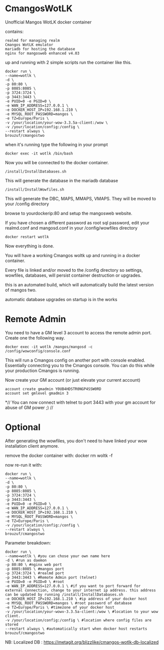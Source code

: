 # CmangosWotLK

Unofficial Mangos WotLK docker container

contains:
```
realmd for managing realm
Cmangos WotLK emulator
mariadb for hosting the database
nginx for mangosweb enhanced v4.03
```

up and running with 2 simple scripts
run the container like this.

```
docker run \
--name=wotlk \
-d \
-p 80:80 \
-p 8085:8085 \
-p 3724:3724 \
-p 3443:3443 \
-e PUID=0 -e PGID=0 \
-e WAN_IP_ADDRESS=127.0.0.1 \
-e DOCKER_HOST_IP=192.168.1.210 \
-e MYSQL_ROOT_PASSWORD=mangos \
-e TZ=Europe/Paris \
-v /your/location/your-wow-3.3.5a-client:/wow \
-v /your/location/config:/config \
--restart always \
brouzuf/cmangostwo
```
when it's running type the following in your prompt
```
docker exec -it wotlk /bin/bash
```
Now you will be connected to the docker container.
```
/install/InstallDatabases.sh
```
This will generate the database in the mariadb database

```
/install/InstallWowfiles.sh
```
This will generate the DBC, MAPS, MMAPS, VMAPS.
They will be moved to your /config directory

browse to yourdockerip:80 and setup the mangosweb website.

If you have chosen a different password as root sql password, edit your realmd.conf and mangosd.conf in your /config/wowfiles directory
```
docker restart wotlk
```
Now everything is done.

You will have a working Cmangos woltk up and running in a docker container.

Every file is linked and/or moved to the /config directory so settings, wowfiles, databases, will persist container destruction or upgrades.

this is an automated build, which will automatically build the latest version of mangos two.

automatic database upgrades on startup is in the works

# Remote Admin
You need to have a GM level 3 account to access the remote admin port.
Create one the following way.

```
docker exec -it wotlk /mangos/mangosd -c /config/wowconfig/console.conf
```

This will run a Cmangos config on another port with console enabled.
Essentially connecting you to the Cmangos console.
You can do this while your production Cmangos is running. 

Now create your GM account (or just elevate your current account)

```
account create gmadmin Y0UB4HDSTR0NGP4SSW0RD
account set gmlevel gmadmin 3
```

*// You can now connect with telnet to port 3443 with your gm account for abuse of GM power ;) //


# Optional

After generating the wowfiles, you don't need to have linked your wow installation client anymore.

remove the docker container with:
docker rm woltk -f

now re-run it with:
```
docker run \
--name=wotlk \
-d \
-p 80:80 \
-p 8085:8085 \
-p 3724:3724 \
-p 3443:3443 \
-e PUID=0 -e PGID=0 \
-e WAN_IP_ADDRESS=127.0.0.1 \
-e DOCKER_HOST_IP=192.168.1.210 \
-e MYSQL_ROOT_PASSWORD=mangos \
-e TZ=Europe/Paris \
-v /your/location/config:/config \
--restart always \
brouzuf/cmangostwo
```
Parameter breakdown:

```
docker run \
--name=wotlk \ #you can chose your own name here
-d \ #run as daemon
-p 80:80 \ #nginx web port
-p 8085:8085 \ #mangos port
-p 3724:3724 \ #realmd port
-p 3443:3443 \ #Remote Admin port (telnet)
-e PUID=0 -e PGID=0 \ #root
-e WAN_IP_ADDRESS=127.0.0.1 \ #if you want to port forward for external connection, change to your internet ip address. this address can be updated by running /install/InstallDatabases.sh
-e DOCKER_HOST_IP=192.168.1.210 \ #ip address of your docker host
-e MYSQL_ROOT_PASSWORD=mangos \ #root password of database
-e TZ=Europe/Paris \ #timezone of your docker host
-v /your/location/your-wowv-3.3.5a-client:/wow \ #location to your wow client.
-v /your/location/config:/config \ #location where config files are stored
--restart always \ #automatically start when docker host restarts
brouzuf/cmangostwo
```
NB: Localized DB : https://metagit.org/blizzlike/cmangos-wotlk-db-localized
